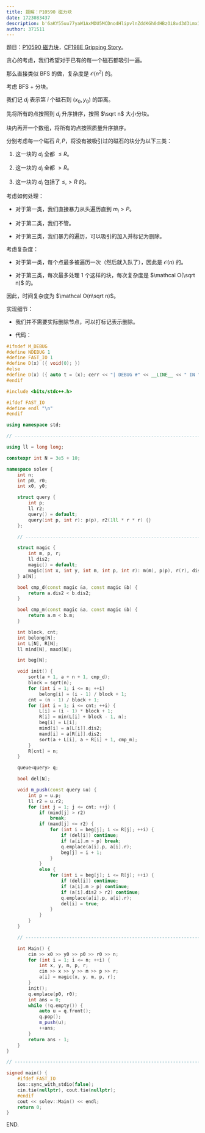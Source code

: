 ```yaml
---
title: 题解：P10590 磁力块
date: 1723083437
description: b'6aKY55uu77yaW1AxMDU5MCDno4HlipvlnZddKGh0dHBzOi8vd3d3Lmx1b2d1LmNvbS5jbi9wcm9ibGVtL1AxMDU5MCnvvIxbQ0YxOThFIEdyaXBwaW5nIFN0b3J5XShodHRwczovL3d3dy5sdW9ndS5jb20uY24vcHJvYmxlbS9DRjE5OEUp44CCCgrotKrlv4PnmoTogIM='
author: 371511
---
```


题目：[P10590 磁力块](https://www.luogu.com.cn/problem/P10590)，[CF198E Gripping Story](https://www.luogu.com.cn/problem/CF198E)。

贪心的考虑，我们希望对于已有的每一个磁石都吸引一遍。

那么直接类似 BFS 的做，复杂度是 $\mathcal O(n^2)$ 的。

考虑 BFS + 分块。

我们记 $d_i$ 表示第 $i$ 个磁石到 $(x_0,y_0)$ 的距离。

先将所有的点按照到 $d_i$ 升序排序，按照 $\sqrt n$ 大小分块。

块内再开一个数组，将所有的点按照质量升序排序。

分别考虑每一个磁石 $R,P$，将没有被吸引过的磁石的块分为以下三类：

1. 这一块的 $d_i$ 全都 $\le R$。

2. 这一块的 $d_i$ 全都 $>R$。

3. 这一块的 $d_i$ 包括了 $\le,> R$ 的。

考虑如何处理：

+ 对于第一类，我们直接暴力从头遍历直到 $m_i>P$。

+ 对于第二类，我们不管。

+ 对于第三类，我们暴力的遍历，可以吸引的加入并标记为删除。

考虑复杂度：

+ 对于第一类，每个点最多被遍历一次（然后就入队了），因此是 $\mathcal O(n)$ 的。

+ 对于第三类，每次最多处理 $1$ 个这样的块，每次复杂度是 $\mathcal O(\sqrt n)$ 的。

因此，时间复杂度为 $\mathcal O(n\sqrt n)$。

实现细节：

+ 我们并不需要实际删除节点，可以打标记表示删除。

+ 代码：

```cpp
#ifndef M_DEBUG
#define NDEBUG 1
#define FAST_IO 1
#define D(x) ({ void(0); })
#else
#define D(x) ({ auto t = (x); cerr << "| DEBUG #" << __LINE__ << " IN " << __FUNCTION__ << "() \t| \t" << #x << " = \t[" << t << "]\n"; void(0); })
#endif

#include <bits/stdc++.h>

#ifdef FAST_IO
#define endl "\n"
#endif

using namespace std;

// -----------------------------------------------------------------------------

using ll = long long;

constexpr int N = 3e5 + 10;

namespace solev {
    int n;
    int p0, r0;
    int x0, y0;

    struct query {
        int p;
        ll r2;
        query() = default;
        query(int p, int r): p(p), r2(1ll * r * r) {}
    };

    // -------------------------------------------------------------------------

    struct magic {
        int m, p, r;
        ll dis2;
        magic() = default;
        magic(int x, int y, int m, int p, int r): m(m), p(p), r(r), dis2(1ll * (x - x0) * (x - x0) + 1ll * (y - y0) * (y - y0)) {}
    } a[N];

    bool cmp_d(const magic &a, const magic &b) {
        return a.dis2 < b.dis2;
    }

    bool cmp_m(const magic &a, const magic &b) {
        return a.m < b.m;
    }

    int block, cnt;
    int belong[N];
    int L[N], R[N];
    ll mind[N], maxd[N];

    int beg[N];

    void init() {
        sort(a + 1, a + n + 1, cmp_d);
        block = sqrt(n);
        for (int i = 1; i <= n; ++i)
            belong[i] = (i - 1) / block + 1;
        cnt = (n - 1) / block + 1;
        for (int i = 1; i <= cnt; ++i) {
            L[i] = (i - 1) * block + 1;
            R[i] = min(L[i] + block - 1, n);
            beg[i] = L[i];
            mind[i] = a[L[i]].dis2;
            maxd[i] = a[R[i]].dis2;
            sort(a + L[i], a + R[i] + 1, cmp_m);
        }
        R[cnt] = n;
    }

    queue<query> q;

    bool del[N];

    void m_push(const query &u) {
        int p = u.p;
        ll r2 = u.r2;
        for (int j = 1; j <= cnt; ++j) {
            if (mind[j] > r2)
                break;
            if (maxd[j] <= r2) {
                for (int i = beg[j]; i <= R[j]; ++i) {
                    if (del[i]) continue;
                    if (a[i].m > p) break;
                    q.emplace(a[i].p, a[i].r);
                    beg[j] = i + 1;
                }
            }
            else {
                for (int i = beg[j]; i <= R[j]; ++i) {
                    if (del[i]) continue;
                    if (a[i].m > p) continue;
                    if (a[i].dis2 > r2) continue;
                    q.emplace(a[i].p, a[i].r);
                    del[i] = true;
                }
            }
        }
    }

    // -------------------------------------------------------------------------

    int Main() {
        cin >> x0 >> y0 >> p0 >> r0 >> n;
        for (int i = 1; i <= n; ++i) {
            int x, y, m, p, r;
            cin >> x >> y >> m >> p >> r;
            a[i] = magic(x, y, m, p, r);
        }
        init();
        q.emplace(p0, r0);
        int ans = 0;
        while (!q.empty()) {
            auto u = q.front();
            q.pop();
            m_push(u);
            ++ans;
        }
        return ans - 1;
    }
}

// -----------------------------------------------------------------------------

signed main() {
    #ifdef FAST_IO
    ios::sync_with_stdio(false);
    cin.tie(nullptr), cout.tie(nullptr);
    #endif
    cout << solev::Main() << endl;
    return 0;
}
```

END.
